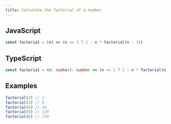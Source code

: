 ```yaml
---
title: Calculate the factorial of a number
---
```


## JavaScript
```js
const factorial = (n) => (n <= 1 ? 1 : n * factorial(n - 1))
```

## TypeScript
```ts
const factorial = (n: number): number => (n <= 1 ? 1 : n * factorial(n - 1))
```

## Examples
```js
factorial(2) // 2
factorial(3) // 6
factorial(4) // 24
factorial(5) // 120
factorial(6) // 720
```
